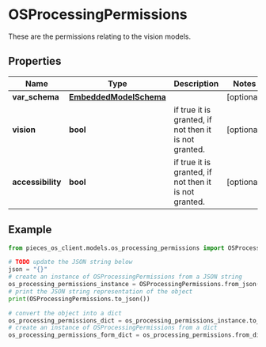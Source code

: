 # OSProcessingPermissions

These are the permissions relating to the vision models.

## Properties

Name | Type | Description | Notes
------------ | ------------- | ------------- | -------------
**var_schema** | [**EmbeddedModelSchema**](EmbeddedModelSchema) |  | [optional] 
**vision** | **bool** | if true it is granted, if not then it is not granted. | [optional] 
**accessibility** | **bool** | if true it is granted, if not then it is not granted. | [optional] 

## Example

```python
from pieces_os_client.models.os_processing_permissions import OSProcessingPermissions

# TODO update the JSON string below
json = "{}"
# create an instance of OSProcessingPermissions from a JSON string
os_processing_permissions_instance = OSProcessingPermissions.from_json(json)
# print the JSON string representation of the object
print(OSProcessingPermissions.to_json())

# convert the object into a dict
os_processing_permissions_dict = os_processing_permissions_instance.to_dict()
# create an instance of OSProcessingPermissions from a dict
os_processing_permissions_form_dict = os_processing_permissions.from_dict(os_processing_permissions_dict)
```


